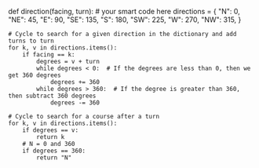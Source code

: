 def direction(facing, turn):
    # your smart code here
    directions = {
        "N": 0,
        "NE": 45,
        "E": 90,
        "SE": 135,
        "S": 180,
        "SW": 225,
        "W": 270,
        "NW": 315,
    }

    # Cycle to search for a given direction in the dictionary and add turns to turn
    for k, v in directions.items():
        if facing == k:
            degrees = v + turn
            while degrees < 0:  # If the degrees are less than 0, then we get 360 degrees
                degrees += 360
            while degrees > 360:  # If the degree is greater than 360, then subtract 360 degrees
                degrees -= 360

    # Cycle to search for a course after a turn
    for k, v in directions.items():
        if degrees == v:
            return k
        # N = 0 and 360
        if degrees == 360:
            return "N"
